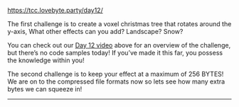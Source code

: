 https://tcc.lovebyte.party/day12/

The first challenge is to create a voxel christmas tree that rotates around the y-axis, What other effects can you add? Landscape? Snow?

You can check out our [Day 12 video](https://www.youtube.com/watch?v=MXMN1Q2z-MI) above for an overview of the challenge, but there’s no code samples today! If you’ve made it this far, you possess the knowledge within you!

The second challenge is to keep your effect at a maximum of 256 BYTES! We are on to the compressed file formats now so lets see how many extra bytes we can squeeze in!

-----
